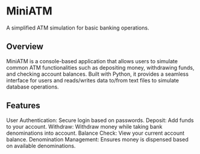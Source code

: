 # MiniATM
A simplified ATM simulation for basic banking operations.

## Overview
MiniATM is a console-based application that allows users to simulate common ATM functionalities such as depositing money, withdrawing funds, and checking account balances. Built with Python, it provides a seamless interface for users and reads/writes data to/from text files to simulate database operations.

## Features
User Authentication: Secure login based on passwords.
Deposit: Add funds to your account.
Withdraw: Withdraw money while taking bank denominations into account.
Balance Check: View your current account balance.
Denomination Management: Ensures money is dispensed based on available denominations.
